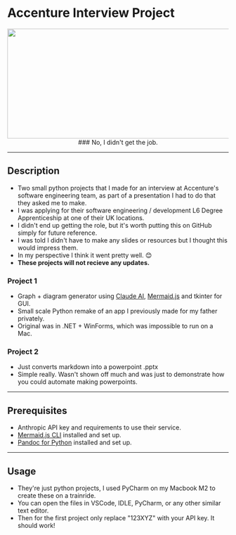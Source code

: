 # Accenture Interview Project
<p align="center">
  <img width="1000" height="250" src="https://github.com/user-attachments/assets/88cbece1-2a50-4a74-a3e4-cae2da32253d">
  ### No, I didn't get the job.
</p>



---
## Description
- Two small python projects that I made for an interview at Accenture's software engineering team, as part of a presentation I had to do that they asked me to make.
- I was applying for their software engineering / development L6 Degree Apprenticeship at one of their UK locations.
- I didn't end up getting the role, but it's worth putting this on GitHub simply for future reference.
- I was told I didn't have to make any slides or resources but I thought this would impress them.
- In my perspective I think it went pretty well. 😊
- **These projects will not recieve any updates.**

### Project 1
- Graph + diagram generator using [Claude AI](https://claude.ai/), [Mermaid.js](https://github.com/mermaid-js/mermaid) and tkinter for GUI.
- Small scale Python remake of an app I previously made for my father privately.
- Original was in .NET + WinForms, which was impossible to run on a Mac.

### Project 2
- Just converts markdown into a powerpoint .pptx
- Simple really. Wasn't shown off much and was just to demonstrate how you could automate making powerpoints.

---
## Prerequisites
- Anthropic API key and requirements to use their service.
- [Mermaid.js CLI](https://github.com/mermaid-js/mermaid-cli) installed and set up.
- [Pandoc for Python](https://github.com/boisgera/pandoc) installed and set up.

---
## Usage
- They're just python projects, I used PyCharm on my Macbook M2 to create these on a trainride.
- You can open the files in VSCode, IDLE, PyCharm, or any other similar text editor.
- Then for the first project only replace "123XYZ" with your API key. It should work!

